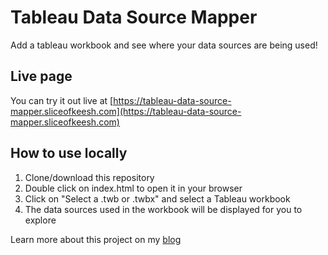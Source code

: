 # Tableau Data Source Mapper

Add a tableau workbook and see where your data sources are being used!

## Live page

You can try it out live at [https://tableau-data-source-mapper.sliceofkeesh.com](https://tableau-data-source-mapper.sliceofkeesh.com)

## How to use locally

1. Clone/download this repository
2. Double click on index.html to open it in your browser
3. Click on "Select a .twb or .twbx" and select a Tableau workbook
4. The data sources used in the workbook will be displayed for you to explore

Learn more about this project on my [blog](https://sliceofkeesh.com/post/tableau-data-source-mapper)
